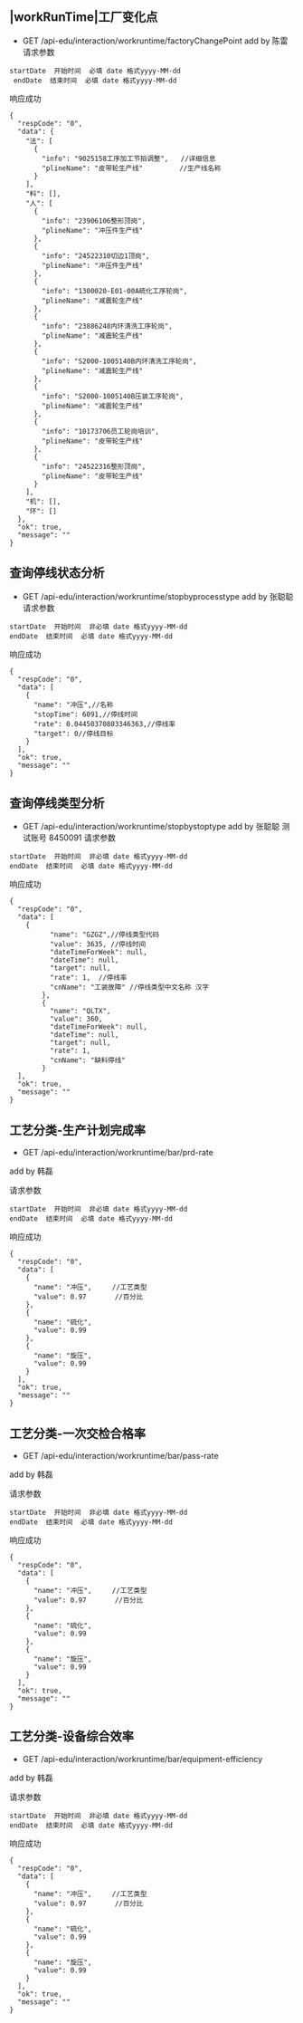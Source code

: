 ﻿## |workRunTime|工厂变化点
- GET /api-edu/interaction/workruntime/factoryChangePoint
add  by  陈雷
请求参数
```
startDate  开始时间  必填 date 格式yyyy-MM-dd
 endDate  结束时间  必填 date 格式yyyy-MM-dd
```
响应成功
```
{
  "respCode": "0",
  "data": {
    "法": [
      {
        "info": "9025158工序加工节拍调整",   //详细信息
        "plineName": "皮带轮生产线"         //生产线名称
      }
    ],
    "料": [],
    "人": [
      {
        "info": "23906106整形顶岗",
        "plineName": "冲压件生产线"
      },
      {
        "info": "24522310切边1顶岗",
        "plineName": "冲压件生产线"
      },
      {
        "info": "1300020-E01-00A硫化工序轮岗",
        "plineName": "减震轮生产线"
      },
      {
        "info": "23886248内环清洗工序轮岗",
        "plineName": "减震轮生产线"
      },
      {
        "info": "S2000-1005140B内环清洗工序轮岗",
        "plineName": "减震轮生产线"
      },
      {
        "info": "S2000-1005140B压装工序轮岗",
        "plineName": "减震轮生产线"
      },
      {
        "info": "10173706员工轮岗培训",
        "plineName": "皮带轮生产线"
      },
      {
        "info": "24522316整形顶岗",
        "plineName": "皮带轮生产线"
      }
    ],
    "机": [],
    "环": []
  },
  "ok": true,
  "message": ""
}
```

## 查询停线状态分析
- GET /api-edu/interaction/workruntime/stopbyprocesstype
add by 张聪聪
请求参数
```
startDate  开始时间  非必填 date 格式yyyy-MM-dd
endDate  结束时间  必填 date 格式yyyy-MM-dd
```
响应成功
```
{
  "respCode": "0",
  "data": [
    {
      "name": "冲压",//名称
      "stopTime": 6091,//停线时间
      "rate": 0.04450370803346363,//停线率
      "target": 0//停线目标
    }
  ],
  "ok": true,
  "message": ""
}
```

## 查询停线类型分析
- GET /api-edu/interaction/workruntime/stopbystoptype
add by 张聪聪
测试账号 8450091
请求参数
```
startDate  开始时间  非必填 date 格式yyyy-MM-dd
endDate  结束时间  必填 date 格式yyyy-MM-dd
```
响应成功
```
{
  "respCode": "0",
  "data": [
    {
          "name": "GZGZ",//停线类型代码
          "value": 3635, //停线时间
          "dateTimeForWeek": null,
          "dateTime": null,
          "target": null,
          "rate": 1,  //停线率
          "cnName": "工装故障" //停线类型中文名称 汉字
        },
        {
          "name": "QLTX",
          "value": 360,
          "dateTimeForWeek": null,
          "dateTime": null,
          "target": null,
          "rate": 1,
          "cnName": "缺料停线"
        }
  ],
  "ok": true,
  "message": ""
}
```

## 工艺分类-生产计划完成率
- GET /api-edu/interaction/workruntime/bar/prd-rate

add by 韩磊

请求参数
```
startDate  开始时间  非必填 date 格式yyyy-MM-dd
endDate  结束时间  必填 date 格式yyyy-MM-dd
```
响应成功
```
{
  "respCode": "0",
  "data": [
    {
      "name": "冲压",     //工艺类型
      "value": 0.97       //百分比
    },
    {
      "name": "硫化",
      "value": 0.99
    },
    {
      "name": "旋压",
      "value": 0.99
    }
  ],
  "ok": true,
  "message": ""
}
```

## 工艺分类-一次交检合格率
- GET /api-edu/interaction/workruntime/bar/pass-rate

add by 韩磊

请求参数
```
startDate  开始时间  非必填 date 格式yyyy-MM-dd
endDate  结束时间  必填 date 格式yyyy-MM-dd
```
响应成功
```
{
  "respCode": "0",
  "data": [
    {
      "name": "冲压",     //工艺类型
      "value": 0.97       //百分比
    },
    {
      "name": "硫化",
      "value": 0.99
    },
    {
      "name": "旋压",
      "value": 0.99
    }
  ],
  "ok": true,
  "message": ""
}
```

## 工艺分类-设备综合效率
- GET /api-edu/interaction/workruntime/bar/equipment-efficiency

add by 韩磊

请求参数
```
startDate  开始时间  非必填 date 格式yyyy-MM-dd
endDate  结束时间  必填 date 格式yyyy-MM-dd
```
响应成功
```
{
  "respCode": "0",
  "data": [
    {
      "name": "冲压",     //工艺类型
      "value": 0.97       //百分比
    },
    {
      "name": "硫化",
      "value": 0.99
    },
    {
      "name": "旋压",
      "value": 0.99
    }
  ],
  "ok": true,
  "message": ""
}
```
